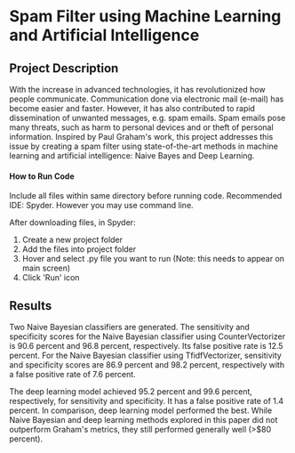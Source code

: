 # Spam Filter using Machine Learning and Artificial Intelligence

## Project Description
With the increase in advanced technologies, it has revolutionized how people communicate. Communication done via electronic mail (e-mail) has become easier and faster. However, it has also contributed to rapid dissemination of unwanted messages, e.g. spam emails. Spam emails pose many threats, such as harm to personal devices and or theft of personal information. Inspired by Paul Graham's work, this project addresses this issue by creating a spam filter using state-of-the-art methods in machine learning and artificial intelligence: Naive Bayes and Deep Learning. 

#### How to Run Code
Include all files within same directory before running code. Recommended IDE: Spyder. However you may use command line.

After downloading files, in Spyder:

1) Create a new project folder
2) Add the files into project folder
3) Hover and select .py file you want to run (Note: this needs to appear on main screen)
4) Click 'Run' icon

## Results
Two Naive Bayesian classifiers are generated. The sensitivity and specificity scores for the Naive Bayesian classifier using CounterVectorizer is 90.6 percent and 96.8 percent, respectively. Its false positive rate is 12.5 percent. For the Naive Bayesian classifier using TfidfVectorizer, sensitivity and specificity scores are 86.9 percent and 98.2 percent, respectively with a false positive rate of 7.6 percent. 

The deep learning model achieved 95.2 percent and 99.6 percent, respectively, for sensitivity and specificity. It has a false positive rate of 1.4 percent. In comparison, deep learning model performed the best. While Naive Bayesian and deep learning methods explored in this paper did not outperform Graham's metrics, they still performed generally well (>$80 percent). 
